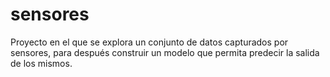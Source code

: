 # sensores
Proyecto en el que se explora un conjunto de datos capturados por sensores, para después construir un modelo que permita predecir la salida de los mismos.
